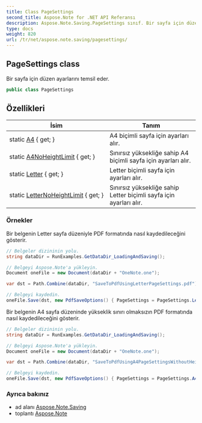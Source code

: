 ```yaml
---
title: Class PageSettings
second_title: Aspose.Note for .NET API Referansı
description: Aspose.Note.Saving.PageSettings sınıf. Bir sayfa için düzen ayarlarını temsil eder.
type: docs
weight: 820
url: /tr/net/aspose.note.saving/pagesettings/
---
```

## PageSettings class

Bir sayfa için düzen ayarlarını temsil eder.

```csharp
public class PageSettings
```

## Özellikleri

| İsim | Tanım |
| --- | --- |
| static [A4](../../aspose.note.saving/pagesettings/a4/) { get; } | A4 biçimli sayfa için ayarları alır. |
| static [A4NoHeightLimit](../../aspose.note.saving/pagesettings/a4noheightlimit/) { get; } | Sınırsız yüksekliğe sahip A4 biçimli sayfa için ayarları alır. |
| static [Letter](../../aspose.note.saving/pagesettings/letter/) { get; } | Letter biçimli sayfa için ayarları alır. |
| static [LetterNoHeightLimit](../../aspose.note.saving/pagesettings/letternoheightlimit/) { get; } | Sınırsız yüksekliğe sahip Letter biçimli sayfa için ayarları alır. |

### Örnekler

Bir belgenin Letter sayfa düzeniyle PDF formatında nasıl kaydedileceğini gösterir.

```csharp
// Belgeler dizininin yolu.
string dataDir = RunExamples.GetDataDir_LoadingAndSaving();

// Belgeyi Aspose.Note'a yükleyin.
Document oneFile = new Document(dataDir + "OneNote.one");

var dst = Path.Combine(dataDir, "SaveToPdfUsingLetterPageSettings.pdf");

// Belgeyi kaydedin.
oneFile.Save(dst, new PdfSaveOptions() { PageSettings = PageSettings.Letter });
```

Bir belgenin A4 sayfa düzeninde yükseklik sınırı olmaksızın PDF formatında nasıl kaydedileceğini gösterir.

```csharp
// Belgeler dizininin yolu.
string dataDir = RunExamples.GetDataDir_LoadingAndSaving();

// Belgeyi Aspose.Note'a yükleyin.
Document oneFile = new Document(dataDir + "OneNote.one");

var dst = Path.Combine(dataDir, "SaveToPdfUsingA4PageSettingsWithoutHeightLimit.pdf");

// Belgeyi kaydedin.
oneFile.Save(dst, new PdfSaveOptions() { PageSettings = PageSettings.A4NoHeightLimit });
```

### Ayrıca bakınız

* ad alanı [Aspose.Note.Saving](../../aspose.note.saving/)
* toplantı [Aspose.Note](../../)


